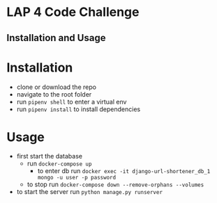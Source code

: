 # LAP 4 Code Challenge

## Installation and Usage

# Installation
- clone or download the repo
- navigate to the root folder
- run `pipenv shell` to enter a virtual env
- run `pipenv install` to install dependencies

# Usage
- first start the database
    - run `docker-compose up`
        - to enter db run `docker exec -it django-url-shortener_db_1 mongo -u user -p password`
    - to stop run `docker-compose down --remove-orphans --volumes`
- to start the server run `python manage.py runserver`

